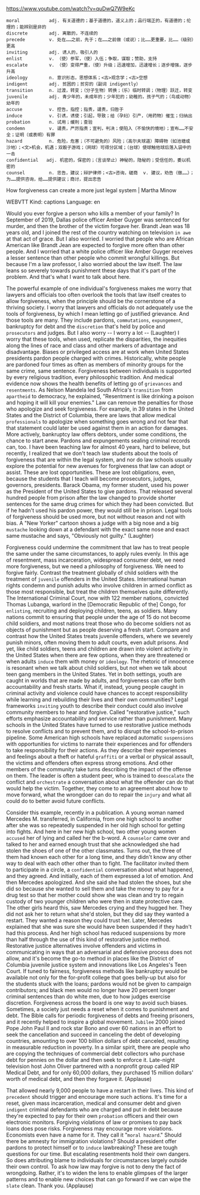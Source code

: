 https://www.youtube.com/watch?v=quDwQ7W9eKc

```
moral           adj. 有关道德的；基于道德的，道义上的；品行端正的，有道德的；伦理的；能辨别是非的
discrete        adj. 离散的，不连续的
precede         v. 处在……之前，先于；在……之前做（或说）；比……更重要，比……（级别）更高
inviting        adj. 诱人的，吸引人的
enlist          v. （使）参军，（使）入伍；争取，谋取；赞助，支持
escalate        v. （使）变得严重，（使）升级；迅速增加，迅速增长；逐步增强，逐步升高
ideology        n. 意识形态，思想体系；<古>观念学；<古>空想
indigent        adj. 贫困的；贫穷的（副词 indigently）
transition      n. 过渡，转变；（分子生物）转换；（乐）临时转调；（物理）跃迁，转变
juvenile        adj. 青少年的，未成年的；少年犯的；幼稚的，孩子气的；（鸟或动物）幼年的
accuse          v. 控告，指控；指责，谴责，归咎于
induce          v. 引诱，诱使；引起，导致；给（孕妇）引产，（用药物）催生；归纳出
probation       n. 试用；缓刑；查验  
condemn         v. 谴责，严厉指责；宣判，判决；使陷入（不愉快的境地）；宣布……不安全；证明（或表明）有罪    
hazard          n. 危险，危害；（不可避免的）风险；（高尔夫球道）障碍物（如池塘或沙地）；<文>机会，机遇；双骰子游戏；（网球）可得分区域；（台球）使球触他球后落入袋中的一击
confidential   adj. 机密的，保密的；（言谈举止）神秘的，隐秘的；受信任的，委以机密的  
counsel         n. 忠告，建议；辩护律师；<古>咨询，磋商  v. 建议，劝告（做……）；为……提供咨询，给……提供建议；商讨，提出忠告    
```

How forgiveness can create a more just legal system | Martha Minow

WEBVTT Kind: captions Language: en 

Would you ever forgive a person who kills a member of your family? In September of 2019, Dallas police officer Amber Guyger was sentenced for murder, and then the brother of the victim forgave her. Brandt Jean was 18 years old, and I joined the rest of the country watching on television `in awe` at that act of grace. But I also worried. I worried that people who are African American like Brandt Jean are expected to forgive more often than other people. And I worried that a white police officer like Amber Guyger receives a lesser sentence than other people who commit wrongful killings. But because I'm a law professor, I also worried about the law itself. The law leans so severely towards punishment these days that it's part of the problem. And that's what I want to talk about here. 

The powerful example of one individual's forgiveness makes me worry that lawyers and officials too often overlook the tools that law itself creates to allow forgiveness, when the principle should be the cornerstone of a thriving society. I worry that lawyers and officials do not adequately use the tools of forgiveness, by which I mean letting go of justified grievance. And those tools are many. They include pardons, `commutations`, `expungement`, bankruptcy for debt and the `discretion` that's held by police and `prosecutors` and judges. But I also worry -- I worry a lot -- (Laughter) I worry that these tools, when used, replicate the disparities, the inequities along the lines of race and class and other markers of advantage and disadvantage. Biases or privileged access are at work when United States presidents pardon people charged with crimes. Historically, white people are pardoned four times as often as members of minority groups for the same crime, same sentence. Forgiveness between individuals is supported by every religious tradition, every philosophic tradition. And medical evidence now shows the health benefits of letting go of `grievances` and `resentments`. As Nelson Mandela led South Africa's `transition` from `apartheid` to democracy, he explained, "Resentment is like drinking a poison and hoping it will kill your enemies." Law can remove the penalties for those who apologize and seek forgiveness. For example, in 39 states in the United States and the District of Columbia, there are laws that allow medical `professionals` to apologize when something goes wrong and not fear that that statement could later be used against them in an action for damages. More actively, bankruptcy law offers debtors, under some conditions, the chance to start anew. Pardons and expungements sealing criminal records can, too. I have been teaching law for almost 40 years, hard to believe, but recently, I realized that we don't teach law students about the tools of forgiveness that are within the legal system, and nor do law schools usually explore the potential for new avenues for forgiveness that law can adopt or assist. These are lost opportunities. These are lost obligations, even, because the students that I teach will become prosecutors, judges, governors, presidents. Barack Obama, my former student, used his power as the President of the United States to give pardons. That released several hundred people from prison after the law changed to provide shorter sentences for the same drug crimes for which they had been convicted. But if he hadn't used his pardon power, they would still be in prison. Legal tools of forgiveness should be used more, but not without reason and not with bias. A "New Yorker" cartoon shows a judge with a big nose and a big `mustache` looking down at a defendant with the exact same nose and exact same mustache and says, "Obviously not guilty." (Laughter) 

Forgiveness could undermine the commitment that law has to treat people the same under the same circumstances, to apply rules evenly. In this age of resentment, mass incarceration, widespread consumer debt, we need more forgiveness, but we need a philosophy of forgiveness. We need to forgive fairly. Contrast the treatment globally of child soldiers with the treatment of `juvenile` offenders in the United States. International human rights condemn and punish adults who involve children in armed conflict as those most responsible, but treat the children themselves quite differently. The International Criminal Court, now with 122 member nations, convicted Thomas Lubanga, warlord in the [Democratic Republic of the] Congo, for `enlisting`, recruiting and deploying children, teens, as soldiers. Many nations commit to ensuring that people under the age of 15 do not become child soldiers, and most nations treat those who do become soldiers not as objects of punishment but as people deserving a fresh start. Compare and contrast how the United States treats juvenile offenders, where we severely punish minors, often moving them to adult courts, even adult prisons. And yet, like child soldiers, teens and children are drawn into violent activity in the United States when there are few options, when they are threatened or when adults `induce` them with money or `ideology`. The rhetoric of innocence is resonant when we talk about child soldiers, but not when we talk about teen gang members in the United States. Yet in both settings, youth are caught in worlds that are made by adults, and forgiveness can offer both accountability and fresh starts. What if, instead, young people caught in criminal activity and violence could have chances to accept responsibility while learning and rebuilding their lives and their own communities? Legal frameworks `inviting` youth to describe their conduct could also involve community members to hear and forgive. Called "restorative justice," such efforts emphasize accountability and service rather than punishment. Many schools in the United States have turned to use restorative justice methods to resolve conflicts and to prevent them, and to disrupt the school-to-prison pipeline. Some American high schools have replaced automatic `suspensions` with opportunities for victims to narrate their experiences and for offenders to take responsibility for their actions. As they describe their experiences and feelings about a theft or hateful `graffiti` or a verbal or physical assault, the victims and offenders often express strong emotions. And other members of the community take turns describing the impact of the offense on them. The leader is often a student peer, who is trained to `deescalate` the conflict and `orchestrate` a conversation about what the offender can do that would help the victim. Together, they come to an agreement about how to move forward, what the wrongdoer can do to repair the `injury` and what all could do to better avoid future conflicts. 

Consider this example, recently in a publication. A young woman named Mercedes M. transferred, in California, from one high school to another after she was so repeatedly suspended in her old high school for getting into fights. And here in her new high school, two other young women `accused` her of lying and called her the b-word. A `counselor` came over and talked to her and earned enough trust that she acknowledged she had stolen the shoes of one of the other classmates. Turns out, the three of them had known each other for a long time, and they didn't know any other way to deal with each other other than to fight. The facilitator invited them to participate in a circle, a `confidential` conversation about what happened, and they agreed. And initially, each of them expressed a lot of emotion. And then Mercedes apologized. And she said she had stolen the shoes, but she did so because she wanted to sell them and take the money to pay for a drug test so that her mother could show she was clean and try to regain custody of two younger children who were then in state protective care. The other girls heard this, saw Mercedes crying and they hugged her. They did not ask her to return what she'd stolen, but they did say they wanted a restart. They wanted a reason they could trust her. Later, Mercedes explained that she was sure she would have been suspended if they hadn't had this process. And her high school has reduced suspensions by more than half through the use of this kind of restorative justice method. Restorative justice alternatives involve offenders and victims in communicating in ways that an adversarial and defensive process does not allow, and it's become the go-to method in places like the District of Columbia juvenile justice system and innovations like Los Angeles's Teen Court. If tuned to fairness, forgiveness methods like bankruptcy would be available not only for the for-profit college that goes belly-up but also for the students stuck with the loans; pardons would not be given to campaign contributors; and black men would no longer have 20 percent longer criminal sentences than do white men, due to how judges exercise discretion. Forgiveness across the board is one way to avoid such biases. Sometimes, a society just needs a reset when it comes to punishment and debt. The Bible calls for periodic forgiveness of debts and freeing prisoners, and it recently helped to inspire a global movement. `Jubilee` 2000 joined Pope John Paul II and rock star Bono and over 60 nations in an effort to seek the cancellation and succeed in canceling the debt of developing countries, amounting to over 100 billion dollars of debt canceled, resulting in measurable reduction in poverty. In a similar spirit, there are people who are copying the techniques of commercial debt collectors who purchase debt for pennies on the dollar and then seek to enforce it. Late-night television host John Oliver partnered with a nonprofit group called RIP Medical Debt, and for only 60,000 dollars, they purchased 15 million dollars' worth of medical debt, and then they forgave it. (Applause) 

That allowed nearly 9,000 people to have a restart in their lives. This kind of `precedent` should trigger and encourage more such actions. It's time for a reset, given mass incarceration, medical and consumer debt and given `indigent` criminal defendants who are charged and put in debt because they're expected to pay for their own `probation` officers and their own electronic monitors. Forgiving violations of law or promises to pay back loans does pose risks. Forgiveness may encourage more violations. Economists even have a name for it. They call it "`moral hazard`." Should there be amnesty for immigration violations? Should a president offer pardons to protect himself or to `induce` lawbreaking? These are tough questions for our time. But escalating resentments hold their own dangers. So does attributing blame to individuals for circumstances largely outside their own control. To ask how law may forgive is not to deny the fact of wrongdoing. Rather, it's to widen the lens to enable glimpses of the larger patterns and to enable new choices that can go forward if we can wipe the `slate` clean. Thank you. (Applause) 